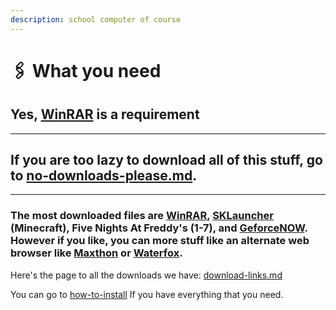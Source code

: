 ```yaml
---
description: school computer of course
---
```


# 🖇 What you need

## Yes, [WinRAR](../download-links/winrar.md) is a requirement

***

## If you are too lazy to download all of this stuff, go to [no-downloads-please.md](../no-downloads-please.md "mention").

***

### The most downloaded files are [WinRAR](../download-links/winrar.md), [SKLauncher](../download-links/sklauncher-minecraft.md) (Minecraft), Five Nights At Freddy's (1-7), and [GeforceNOW](../download-links/geforcenow.md).  However if you like, you can more stuff like an alternate web browser like [Maxthon](../download-links/maxthon.md) or [Waterfox](../download-links/waterfox.md).

Here's the page to all the downloads we have: [download-links.md](../download-links.md "mention")

You can go to [how-to-install](../how-to-install/ "mention") If you have everything that you need.
